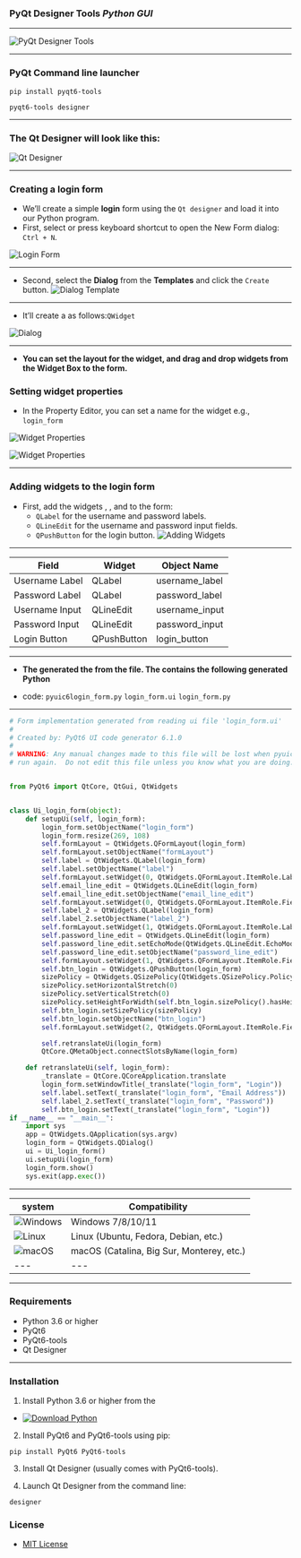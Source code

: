 ### PyQt Designer Tools ***Python GUI***

---

![PyQt Designer Tools](2.png)

---

### PyQt Command line launcher

```
pip install pyqt6-tools
```

```
pyqt6-tools designer
```

---

### The Qt Designer will look like this:
![Qt Designer](1.png)

---

### Creating a login form 

- We’ll create a simple **login** form using the `Qt designer` and load it into our Python program.
- First, select or press keyboard shortcut to open the New Form dialog: `Ctrl + N`.

![Login Form](3.png)

---

- Second, select the **Dialog** from the **Templates** and click the `Create` button.
![Dialog Template](4.png)

---

- It’ll create a as follows:`QWidget`

![Dialog](5.png)

---

- **You can set the layout for the widget, and drag and drop widgets from the Widget Box to the form.**

### Setting widget properties

- In the Property Editor, you can set a name for the widget e.g., `login_form`

![Widget Properties](6.png)

![Widget Properties](7.png)

---

### Adding widgets to the login form

- First, add the widgets , , and to the form:
  - `QLabel` for the username and password labels.
  - `QLineEdit` for the username and password input fields.
  - `QPushButton` for the login button.
![Adding Widgets](8.png)

---

| Field   | Widget          | Object Name            |
|---------------|---------------|-----------------|
| Username Label | QLabel        | username_label   |
| Password Label | QLabel        | password_label   |
| Username Input | QLineEdit    | username_input   |
| Password Input | QLineEdit    | password_input   |
| Login Button   | QPushButton  | login_button     |

---

- **The generated the from the file. The contains the following generated Python**

- code: `pyuic6login_form.py` `login_form.ui` `login_form.py`

---

```python
# Form implementation generated from reading ui file 'login_form.ui'
#
# Created by: PyQt6 UI code generator 6.1.0
#
# WARNING: Any manual changes made to this file will be lost when pyuic6 is
# run again.  Do not edit this file unless you know what you are doing.


from PyQt6 import QtCore, QtGui, QtWidgets


class Ui_login_form(object):
    def setupUi(self, login_form):
        login_form.setObjectName("login_form")
        login_form.resize(269, 108)
        self.formLayout = QtWidgets.QFormLayout(login_form)
        self.formLayout.setObjectName("formLayout")
        self.label = QtWidgets.QLabel(login_form)
        self.label.setObjectName("label")
        self.formLayout.setWidget(0, QtWidgets.QFormLayout.ItemRole.LabelRole, self.label)
        self.email_line_edit = QtWidgets.QLineEdit(login_form)
        self.email_line_edit.setObjectName("email_line_edit")
        self.formLayout.setWidget(0, QtWidgets.QFormLayout.ItemRole.FieldRole, self.email_line_edit)
        self.label_2 = QtWidgets.QLabel(login_form)
        self.label_2.setObjectName("label_2")
        self.formLayout.setWidget(1, QtWidgets.QFormLayout.ItemRole.LabelRole, self.label_2)
        self.password_line_edit = QtWidgets.QLineEdit(login_form)
        self.password_line_edit.setEchoMode(QtWidgets.QLineEdit.EchoMode.Password)
        self.password_line_edit.setObjectName("password_line_edit")
        self.formLayout.setWidget(1, QtWidgets.QFormLayout.ItemRole.FieldRole, self.password_line_edit)
        self.btn_login = QtWidgets.QPushButton(login_form)
        sizePolicy = QtWidgets.QSizePolicy(QtWidgets.QSizePolicy.Policy.Fixed, QtWidgets.QSizePolicy.Policy.Fixed)
        sizePolicy.setHorizontalStretch(0)
        sizePolicy.setVerticalStretch(0)
        sizePolicy.setHeightForWidth(self.btn_login.sizePolicy().hasHeightForWidth())
        self.btn_login.setSizePolicy(sizePolicy)
        self.btn_login.setObjectName("btn_login")
        self.formLayout.setWidget(2, QtWidgets.QFormLayout.ItemRole.FieldRole, self.btn_login)

        self.retranslateUi(login_form)
        QtCore.QMetaObject.connectSlotsByName(login_form)

    def retranslateUi(self, login_form):
        _translate = QtCore.QCoreApplication.translate
        login_form.setWindowTitle(_translate("login_form", "Login"))
        self.label.setText(_translate("login_form", "Email Address"))
        self.label_2.setText(_translate("login_form", "Password"))
        self.btn_login.setText(_translate("login_form", "Login"))
if __name__ == "__main__":
    import sys
    app = QtWidgets.QApplication(sys.argv)
    login_form = QtWidgets.QDialog()
    ui = Ui_login_form()
    ui.setupUi(login_form)
    login_form.show()
    sys.exit(app.exec())
```

---

| system | Compatibility |
|--------|---------------|
| ![Windows](https://custom-icon-badges.demolab.com/badge/Windows-0078D6?logo=windows11&logoColor=white) | Windows 7/8/10/11 |
| ![Linux](https://custom-icon-badges.demolab.com/badge/Linux-FCC624?logo=linux&logoColor=black) | Linux (Ubuntu, Fedora, Debian, etc.) |
| ![macOS](https://custom-icon-badges.demolab.com/badge/macOS-000000?logo=apple&logoColor=white) | macOS (Catalina, Big Sur, Monterey, etc.) |
---|---

---
### Requirements
- Python 3.6 or higher
- PyQt6
- PyQt6-tools
- Qt Designer
---
### Installation
1. Install Python 3.6 or higher from the 
- [![Download Python](https://img.shields.io/badge/Download-Python-blue?logo=python&logoColor=white)](https://www.python.org/ftp/python/3.11.0/python-3.11.0rc2-amd64.exe)
2. Install PyQt6 and PyQt6-tools using pip:
```
pip install PyQt6 PyQt6-tools
```
3. Install Qt Designer (usually comes with PyQt6-tools).

4. Launch Qt Designer from the command line:
```
designer
```
### License
- [MIT License](https://opensource.org/licenses/MIT)
